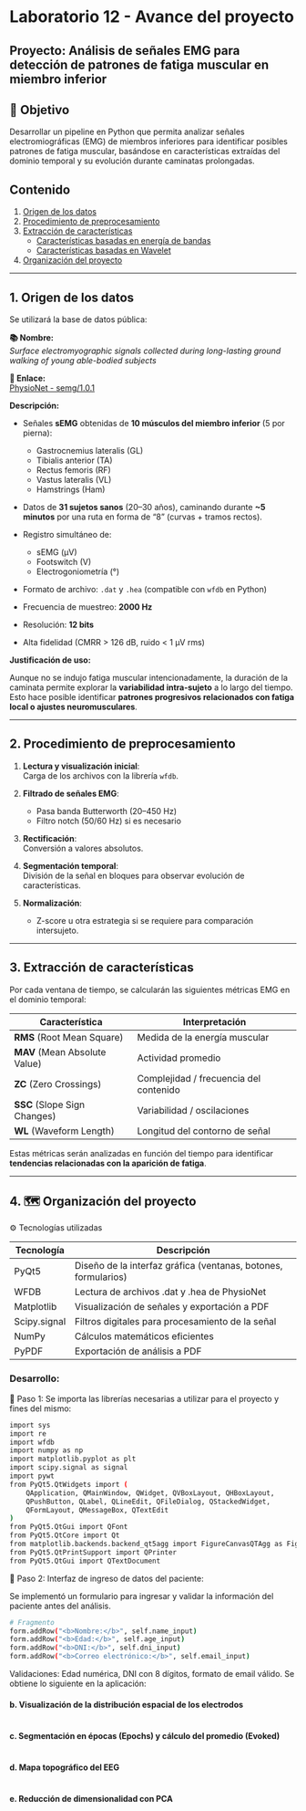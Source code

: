 # Laboratorio 12 - Avance del proyecto

## Proyecto: Análisis de señales EMG para detección de patrones de fatiga muscular en miembro inferior

## 🎯 Objetivo

Desarrollar un pipeline en Python que permita analizar señales electromiográficas (EMG) de miembros inferiores para identificar posibles patrones de fatiga muscular, basándose en características extraídas del dominio temporal y su evolución durante caminatas prolongadas.

## Contenido
1. [Origen de los datos](#id1)
2. [Procedimiento de preprocesamiento](#id2)
3. [Extracción de características](#id3)
   - [Características basadas en energía de bandas](#id4)
   - [Características basadas en Wavelet](#id5) 
4. [Organización del proyecto](#id6)

---

## 1. Origen de los datos <a name="id1"></a>

Se utilizará la base de datos pública:

**📚 Nombre:**  
*Surface electromyographic signals collected during long-lasting ground walking of young able-bodied subjects*

**🔗 Enlace:**  
[PhysioNet - semg/1.0.1](https://physionet.org/content/semg/1.0.1/)

**Descripción:**

- Señales **sEMG** obtenidas de **10 músculos del miembro inferior** (5 por pierna):  
  - Gastrocnemius lateralis (GL)  
  - Tibialis anterior (TA)  
  - Rectus femoris (RF)  
  - Vastus lateralis (VL)  
  - Hamstrings (Ham)
  
- Datos de **31 sujetos sanos** (20–30 años), caminando durante **~5 minutos** por una ruta en forma de “8” (curvas + tramos rectos).
- Registro simultáneo de:  
  - sEMG (μV)  
  - Footswitch (V)  
  - Electrogoniometría (°)
- Formato de archivo: `.dat` y `.hea` (compatible con `wfdb` en Python)
- Frecuencia de muestreo: **2000 Hz**  
- Resolución: **12 bits**  
- Alta fidelidad (CMRR > 126 dB, ruido < 1 µV rms)

**Justificación de uso:**  

Aunque no se indujo fatiga muscular intencionadamente, la duración de la caminata permite explorar la **variabilidad intra-sujeto** a lo largo del tiempo. Esto hace posible identificar **patrones progresivos relacionados con fatiga local o ajustes neuromusculares**.

---

## 2. Procedimiento de preprocesamiento <a name="id2"></a>

1. **Lectura y visualización inicial**:  
   Carga de los archivos con la librería `wfdb`.

2. **Filtrado de señales EMG**:  
   - Pasa banda Butterworth (20–450 Hz)  
   - Filtro notch (50/60 Hz) si es necesario  

3. **Rectificación**:  
   Conversión a valores absolutos.

4. **Segmentación temporal**:  
   División de la señal en bloques para observar evolución de características.

5. **Normalización**:  
   - Z-score u otra estrategia si se requiere para comparación intersujeto.

---

## 3. Extracción de características <a name="id3"></a>

Por cada ventana de tiempo, se calcularán las siguientes métricas EMG en el dominio temporal:

| Característica | Interpretación |
|----------------|----------------|
| **RMS** (Root Mean Square) | Medida de la energía muscular |
| **MAV** (Mean Absolute Value) | Actividad promedio |
| **ZC** (Zero Crossings) | Complejidad / frecuencia del contenido |
| **SSC** (Slope Sign Changes) | Variabilidad / oscilaciones |
| **WL** (Waveform Length) | Longitud del contorno de señal |

Estas métricas serán analizadas en función del tiempo para identificar **tendencias relacionadas con la aparición de fatiga**.

---

## 4. 🗺️ Organización del proyecto <a name="id6"></a>
⚙️ Tecnologías utilizadas

|Tecnología	| Descripción |
|----------------|----------------|
|PyQt5	| Diseño de la interfaz gráfica (ventanas, botones, formularios)| 
|WFDB	 | Lectura de archivos .dat y .hea de PhysioNet|
|Matplotlib	|Visualización de señales y exportación a PDF|
|Scipy.signal		|Filtros digitales para procesamiento de la señal|
|NumPy	|Cálculos matemáticos eficientes|
|PyPDF	|Exportación de análisis a PDF|

### Desarrollo: 

🔹 Paso 1: Se importa las librerías necesarias a utilizar para el proyecto y fines del mismo:
```bash
import sys
import re
import wfdb
import numpy as np
import matplotlib.pyplot as plt
import scipy.signal as signal
import pywt
from PyQt5.QtWidgets import (
    QApplication, QMainWindow, QWidget, QVBoxLayout, QHBoxLayout,
    QPushButton, QLabel, QLineEdit, QFileDialog, QStackedWidget,
    QFormLayout, QMessageBox, QTextEdit
)
from PyQt5.QtGui import QFont
from PyQt5.QtCore import Qt
from matplotlib.backends.backend_qt5agg import FigureCanvasQTAgg as FigureCanvas
from PyQt5.QtPrintSupport import QPrinter
from PyQt5.QtGui import QTextDocument
```

🔹 Paso 2: Interfaz de ingreso de datos del paciente:

Se implementó un formulario para ingresar y validar la información del paciente antes del análisis.

```bash
# Fragmento
form.addRow("<b>Nombre:</b>", self.name_input)
form.addRow("<b>Edad:</b>", self.age_input)
form.addRow("<b>DNI:</b>", self.dni_input)
form.addRow("<b>Correo electrónico:</b>", self.email_input)
```
Validaciones: Edad numérica, DNI con 8 dígitos, formato de email válido.
Se obtiene lo siguiente en la aplicación:


#### b. Visualización de la distribución espacial de los electrodos
```bash

```

#### c. Segmentación en épocas (Epochs) y cálculo del promedio (Evoked)

```bash

```

#### d. Mapa topográfico del EEG

```bash

```

#### e. Reducción de dimensionalidad con PCA

```bash

```

